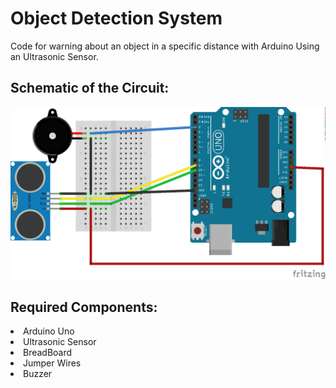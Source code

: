 # Object Detection System
Code for warning about an object in a specific distance with Arduino Using an Ultrasonic Sensor.
## Schematic of the Circuit:
![alt text](https://github.com/Mustafa-khann/Car-Parking-Sensor/blob/main/Schematics.png)
## Required Components:
<li> Arduino Uno </li> 
<li> Ultrasonic Sensor </li> 
<li> BreadBoard </li> 
<li> Jumper Wires </li>
<li> Buzzer </li>

